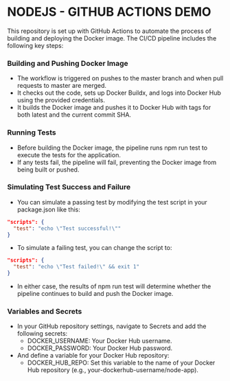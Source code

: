 # NODEJS - GITHUB ACTIONS DEMO

This repository is set up with GitHub Actions to automate the process of building and deploying the Docker image. The CI/CD pipeline includes the following key steps:

### Building and Pushing Docker Image

- The workflow is triggered on pushes to the master branch and when pull requests to master are merged.
- It checks out the code, sets up Docker Buildx, and logs into Docker Hub using the provided credentials.
- It builds the Docker image and pushes it to Docker Hub with tags for both latest and the current commit SHA.

### Running Tests

- Before building the Docker image, the pipeline runs npm run test to execute the tests for the application.
- If any tests fail, the pipeline will fail, preventing the Docker image from being built or pushed.

### Simulating Test Success and Failure

- You can simulate a passing test by modifying the test script in your package.json like this:

```json
"scripts": {
  "test": "echo \"Test successful!\""
}
```

- To simulate a failing test, you can change the script to:

```json
"scripts": {
  "test": "echo \"Test failed!\" && exit 1"
}
```

- In either case, the results of npm run test will determine whether the pipeline continues to build and push the Docker image.

### Variables and Secrets

- In your GitHub repository settings, navigate to Secrets and add the following secrets:
  - DOCKER_USERNAME: Your Docker Hub username.
  - DOCKER_PASSWORD: Your Docker Hub password.
- And define a variable for your Docker Hub repository:
  - DOCKER_HUB_REPO: Set this variable to the name of your Docker Hub repository (e.g., your-dockerhub-username/node-app).
